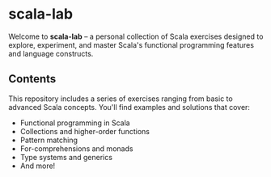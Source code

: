 # scala-lab

Welcome to **scala-lab** – a personal collection of Scala exercises designed to explore, experiment, and master Scala's functional programming features and language constructs.

## Contents

This repository includes a series of exercises ranging from basic to advanced Scala concepts. You'll find examples and solutions that cover:

- Functional programming in Scala
- Collections and higher-order functions
- Pattern matching
- For-comprehensions and monads
- Type systems and generics
- And more!
